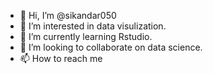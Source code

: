 - 👋 Hi, I’m @sikandar050
- 👀 I’m interested in data visulization.
- 🌱 I’m currently learning Rstudio.
- 💞️ I’m looking to collaborate on data science.
- 📫 How to reach me 

<!---
sikandar050/sikandar050 is a ✨ special ✨ repository because its `README.md` (this file) appears on your GitHub profile.
You can click the Preview link to take a look at your changes.
--->
